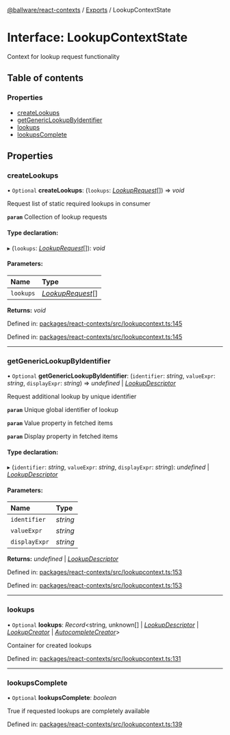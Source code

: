 [@ballware/react-contexts](../README.md) / [Exports](../modules.md) / LookupContextState

# Interface: LookupContextState

Context for lookup request functionality

## Table of contents

### Properties

- [createLookups](lookupcontextstate.md#createlookups)
- [getGenericLookupByIdentifier](lookupcontextstate.md#getgenericlookupbyidentifier)
- [lookups](lookupcontextstate.md#lookups)
- [lookupsComplete](lookupcontextstate.md#lookupscomplete)

## Properties

### createLookups

• `Optional` **createLookups**: (`lookups`: [*LookupRequest*](lookuprequest.md)[]) => *void*

Request list of static required lookups in consumer

**`param`** Collection of lookup requests

#### Type declaration:

▸ (`lookups`: [*LookupRequest*](lookuprequest.md)[]): *void*

#### Parameters:

Name | Type |
:------ | :------ |
`lookups` | [*LookupRequest*](lookuprequest.md)[] |

**Returns:** *void*

Defined in: [packages/react-contexts/src/lookupcontext.ts:145](https://github.com/ballware/ballware-client/blob/a03724f/packages/react-contexts/src/lookupcontext.ts#L145)

Defined in: [packages/react-contexts/src/lookupcontext.ts:145](https://github.com/ballware/ballware-client/blob/a03724f/packages/react-contexts/src/lookupcontext.ts#L145)

___

### getGenericLookupByIdentifier

• `Optional` **getGenericLookupByIdentifier**: (`identifier`: *string*, `valueExpr`: *string*, `displayExpr`: *string*) => *undefined* \| [*LookupDescriptor*](lookupdescriptor.md)

Request additional lookup by unique identifier

**`param`** Unique global identifier of lookup

**`param`** Value property in fetched items

**`param`** Display property in fetched items

#### Type declaration:

▸ (`identifier`: *string*, `valueExpr`: *string*, `displayExpr`: *string*): *undefined* \| [*LookupDescriptor*](lookupdescriptor.md)

#### Parameters:

Name | Type |
:------ | :------ |
`identifier` | *string* |
`valueExpr` | *string* |
`displayExpr` | *string* |

**Returns:** *undefined* \| [*LookupDescriptor*](lookupdescriptor.md)

Defined in: [packages/react-contexts/src/lookupcontext.ts:153](https://github.com/ballware/ballware-client/blob/a03724f/packages/react-contexts/src/lookupcontext.ts#L153)

Defined in: [packages/react-contexts/src/lookupcontext.ts:153](https://github.com/ballware/ballware-client/blob/a03724f/packages/react-contexts/src/lookupcontext.ts#L153)

___

### lookups

• `Optional` **lookups**: *Record*<string, unknown[] \| [*LookupDescriptor*](lookupdescriptor.md) \| [*LookupCreator*](../modules.md#lookupcreator) \| [*AutocompleteCreator*](../modules.md#autocompletecreator)\>

Container for created lookups

Defined in: [packages/react-contexts/src/lookupcontext.ts:131](https://github.com/ballware/ballware-client/blob/a03724f/packages/react-contexts/src/lookupcontext.ts#L131)

___

### lookupsComplete

• `Optional` **lookupsComplete**: *boolean*

True if requested lookups are completely available

Defined in: [packages/react-contexts/src/lookupcontext.ts:139](https://github.com/ballware/ballware-client/blob/a03724f/packages/react-contexts/src/lookupcontext.ts#L139)
